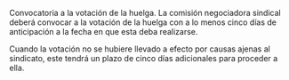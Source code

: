 Convocatoria a la votación de la huelga. La comisión negociadora sindical deberá convocar a la votación de la huelga con a lo menos cinco días de anticipación a la fecha en que esta deba realizarse.

Cuando la votación no se hubiere llevado a efecto por causas ajenas al sindicato, este tendrá un plazo de cinco días adicionales para proceder a ella.